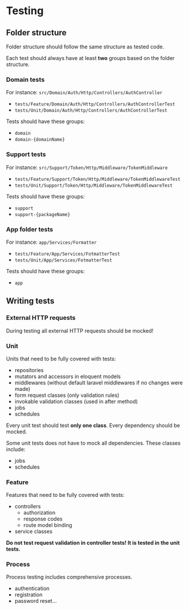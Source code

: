 # Testing

## Folder structure

Folder structure should follow the same structure as tested code.

Each test should always have at least **two** groups based on the folder structure.

### Domain tests

For instance: `src/Domain/Auth/Http/Controllers/AuthController`

- `tests/Feature/Domain/Auth/Http/Controllers/AuthControllerTest`
- `tests/Unit/Domain/Auth/Http/Controllers/AuthControllerTest`

Tests should have these groups:

- `domain`
- `domain-{domainName}`

### Support tests

For instance: `src/Support/Token/Http/Middleware/TokenMiddleware`

- `tests/Feature/Support/Token/Http/Middleware/TokenMiddlewareTest`
- `tests/Unit/Support/Token/Http/Middleware/TokenMiddlewareTest`

Tests should have these groups:

- `support`
- `support-{packageName}`

### App folder tests

For instance: `app/Services/Formatter`

- `tests/Feature/App/Services/FotmatterTest`
- `tests/Unit/App/Services/FotmatterTest`

Tests should have these groups:

- `app`

## Writing tests

### External HTTP requests

During testing all external HTTP requests should be mocked!

### Unit

Units that need to be fully covered with tests:

- repositories
- mutators and accessors in eloquent models
- middlewares (without default laravel middlewares if no changes were made)
- form request classes (only validation rules)
- invokable validation classes (used in after method)
- jobs
- schedules

Every unit test should test **only one class**. Every dependency
should be mocked.

Some unit tests does not have to mock all dependencies. These classes include:
- jobs
- schedules

### Feature

Features that need to be fully covered with tests:

- controllers
  - authorization
  - response codes
  - route model binding
- service classes

**Do not test request validation in controller tests! It is tested in the unit tests.**

### Process

Process testing includes comprehensive processes.
- authentication
- registration
- password reset...

